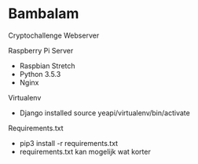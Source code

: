 # Bambalam

Cryptochallenge Webserver

Raspberry Pi Server
  - Raspbian Stretch
  - Python 3.5.3
  - Nginx
  
Virtualenv
  - Django installed
  source yeapi/virtualenv/bin/activate
  
Requirements.txt
  - pip3 install -r requirements.txt
  - requirements.txt kan mogelijk wat korter  
